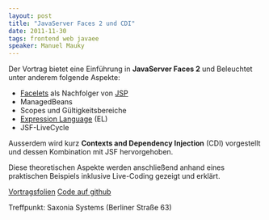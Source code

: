 ```yaml
---
layout: post
title: "JavaServer Faces 2 und CDI"
date: 2011-11-30
tags: frontend web javaee
speaker: Manuel Mauky
---
```


Der Vortrag bietet eine Einführung in **JavaServer Faces 2** und Beleuchtet unter anderem folgende Aspekte:

+ [Facelets](https://en.wikipedia.org/wiki/Facelets) als Nachfolger von [JSP](https://en.wikipedia.org/wiki/JavaServer_Pages)
+ ManagedBeans
+ Scopes und Gültigkeitsbereiche
+ [Expression Language](https://en.wikipedia.org/wiki/Expression_Language) (EL)
+ JSF-LiveCycle 

Ausserdem wird kurz **Contexts and Dependency Injection** (CDI) vorgestellt und dessen Kombination mit JSF hervorgehoben.

Diese theoretischen Aspekte werden anschließend anhand eines praktischen Beispiels
inklusive Live-Coding gezeigt und erklärt.

[Vortragsfolien]({{site.url}}/downloads/jsf_cdi/juggr_jsf_cdi.pdf)
[Code auf github](https://github.com/juggr/juggr_jsf_cdi)


Treffpunkt: Saxonia Systems (Berliner Straße 63)